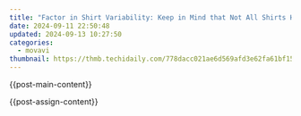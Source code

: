 ```yaml
---
title: "Factor in Shirt Variability: Keep in Mind that Not All Shirts Have the Same Cuff Width, so when Purchasing Multiple Pairs or Sets of Cufflinks, Consider Choosing Different Sizes to Accommodate Various Styles. This Way, You'll Be Prepared for Any Occasion and Can Ensure Your Cufflinks Look Impeccable on Every Garment in Your Wardrobe."
date: 2024-09-11 22:50:48
updated: 2024-09-13 10:27:50
categories:
  - movavi
thumbnail: https://thmb.techidaily.com/778dacc021ae6d569afd3e62fa61bf15ba6fe429d937373bba78e772659986e3.jpg
---
```


{{post-main-content}}

<ins class="adsbygoogle"
     style="display:block"
     data-ad-format="autorelaxed"
     data-ad-client="ca-pub-7571918770474297"
     data-ad-slot="1223367746"></ins>

{{post-assign-content}}

<ins class="adsbygoogle"
     style="display:block"
     data-ad-client="ca-pub-7571918770474297"
     data-ad-slot="8358498916"
     data-ad-format="auto"
     data-full-width-responsive="true"></ins>
